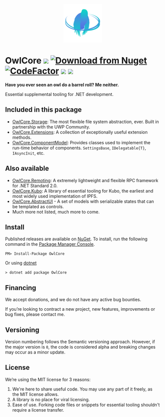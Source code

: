 

<p align="center"><img src="https://github.com/Arlodotexe/OwlCore/raw/main/src/logo.png" width="125" /> </p>

# OwlCore [![](https://img.shields.io/badge/Documentation-DocFX-brightgreen)](https://www.fuget.org/packages/OwlCore/)  [![Download from Nuget](https://img.shields.io/nuget/v/OwlCore.svg)](https://www.nuget.org/packages/OwlCore/) [![CodeFactor](https://www.codefactor.io/repository/github/arlodotexe/owlcore/badge)](https://www.codefactor.io/repository/github/arlodotexe/owlcore) [![](https://img.shields.io/nuget/dt/OwlCore)](https://www.nuget.org/packages/OwlCore) [![](https://img.shields.io/github/license/Arlodotexe/OwlCore)](LICENSE.txt)

**Have you ever seen an owl do a barrel roll? Me neither.**

Essential supplemental tooling for .NET development.

## Included in this package
- [OwlCore.Storage](https://github.com/Arlodotexe/OwlCore.Storage): The most flexible file system abstraction, ever. Built in partnership with the UWP Community.
- [OwlCore.Extensions](https://github.com/Arlodotexe/OwlCore.Extensions): A collection of exceptionally useful extension methods.
- [OwlCore.ComponentModel](https://github.com/Arlodotexe/OwlCore.ComponentModel): Provides classes used to implement the run-time behavior of components. `SettingsBase`, `IDelegatable{T}`, `IAsyncInit`, etc.

## Also available
- [OwlCore.Remoting](https://github.com/Arlodotexe/OwlCore.Remoting): A extremely lightweight and flexible RPC framework for .NET Standard 2.0.
- [OwlCore.Kubo](https://github.com/Arlodotexe/OwlCore.Kubo): A library of essential tooling for Kubo, the earliest and most widely used implementation of IPFS.
- [OwlCore.AbstractUI](https://github.com/Arlodotexe/OwlCore.AbstractUI) - A set of models with serializable states that can be templated as controls.
- Much more not listed, much more to come.

## Install
Published releases are available on [NuGet](https://www.nuget.org/packages/OwlCore). To install, run the following command in the [Package Manager Console](https://docs.nuget.org/docs/start-here/using-the-package-manager-console).

    PM> Install-Package OwlCore
    
Or using [dotnet](https://docs.microsoft.com/en-us/dotnet/core/tools/dotnet)

    > dotnet add package OwlCore

## Financing

We accept donations, and we do not have any active bug bounties.

If you’re looking to contract a new project, new features, improvements or bug fixes, please contact me. 

## Versioning

Version numbering follows the Semantic versioning approach. However, if the major version is `0`, the code is considered alpha and breaking changes may occur as a minor update.

## License

We’re using the MIT license for 3 reasons:
1. We're here to share useful code. You may use any part of it freely, as the MIT license allows. 
2. A library is no place for viral licensing.
3. Ease of use. Forking code files or snippets for essential tooling shouldn't require a license transfer. 
